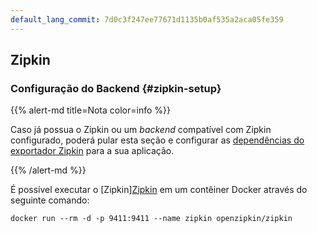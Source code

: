 ```yaml
---
default_lang_commit: 7d0c3f247ee77671d1135b0af535a2aca05fe359
---
```


## Zipkin

### Configuração do Backend {#zipkin-setup}

{{% alert-md title=Nota color=info %}}

Caso já possua o Zipkin ou um _backend_ compatível com Zipkin configurado,
poderá pular esta seção e configurar as
[dependências do exportador Zipkin](#zipkin-dependencies) para a sua aplicação.

{{% /alert-md %}}

É possível executar o [Zipkin][Zipkin](https://zipkin.io/) em um contêiner
Docker através do seguinte comando:

```shell
docker run --rm -d -p 9411:9411 --name zipkin openzipkin/zipkin
```

